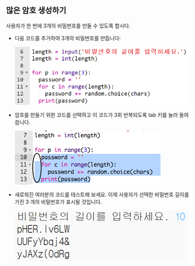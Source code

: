 ## 많은 암호 생성하기

사용자가 한 번에 3개의 비밀번호를 만들 수 있도록 합시다.



+ 다음 코드를 추가하여 3개의 비밀번호를 만듭니다:

    ![스크린샷](images/passwords-num-loop.png)

+ 암호를 만들기 위한 코드를 선택하고 이 코드가 3회 반복되도록 tab 키를 눌러 들여씁니다.

    ![스크린샷](images/passwords-num-indent.png)

+ 새로워진 여러분의 코드를 테스트해 보세요. 이제 사용자가 선택한 비밀번호 길이를 가진 3 개의 비밀번호가 표시될 것입니다.

    ![스크린샷](images/passwords-num-test.png)



